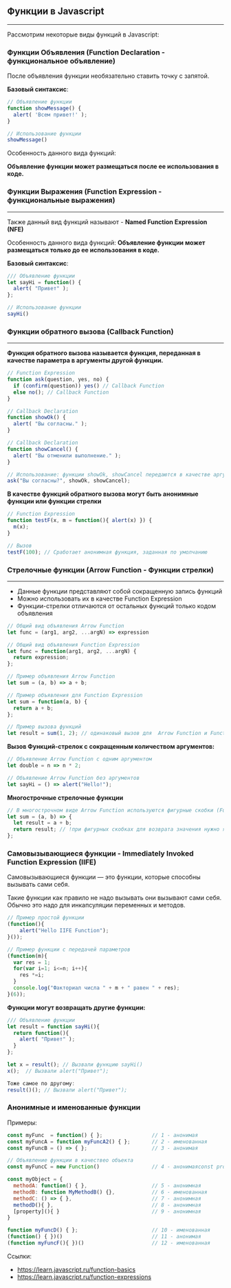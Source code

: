 ## Функции в Javascript
<hr>

Рассмотрим некоторые виды функций в Javascript: 

### Функции Объявления (Function Declaration - функциональное объявление) 

После объявления функции необязательно ставить точку с запятой. 

__Базовый синтаксис__:

```javascript 
// Объявление функции
function showMessage() {
  alert( 'Всем привет!' );
}

// Использование функции
showMessage()
```

Особенность данного вида функций: 

__Объявление функции может размещаться после ее использования в коде.__

### Функции Выражения (Function Expression - функциональные выражения) 
<hr>

Также данный вид функций называют - __Named Function Expression (NFE)__ 

Особенность данного вида функций: 
__Объявление функции может размещаться только до ее использования в коде.__

__Базовый синтаксис__:

```javascript 
/// Объявление функции
let sayHi = function() {
  alert( "Привет" );
};

// Использование функции
sayHi()
```

### Функции обратного вызова (Callback Function) 
<hr>

__Функция обратного вызова называется функция, переданная в качестве параметра в аргументы другой функции.__

```javascript 
// Function Expression 
function ask(question, yes, no) {
  if (confirm(question)) yes() // Callback Function
  else no(); // Callback Function 
}

// Callback Declaration 
function showOk() {
  alert( "Вы согласны." );
}

// Callback Declaration 
function showCancel() {
  alert( "Вы отменили выполнение." );
}

// Использование: функции showOk, showCancel передаются в качестве аргументов ask
ask("Вы согласны?", showOk, showCancel);
```

__В качестве функций обратного вызова могут быть анонимные функции или функции стрелки__

```javascript 
// Function Expression 
function testF(x, m = function(){ alert(x) }) { 
  m(x); 
}

// Вызов 
testF(100); // Сработает анонимная функция, заданная по умолчанию 
```

### Стрелочные функции (Arrow Function - Функции стрелки) 
<hr> 

- Данные функции представляют собой сокращенную запись функций 
- Можно использовать их в качестве Function Expression 
- Функции-стрелки отличаются от остальных функций только кодом объявления

```javascript
// Общий вид объявления Arrow Function
let func = (arg1, arg2, ...argN) => expression 

// Общий вид объявления Function Expression
let func = function(arg1, arg2, ...argN) {
  return expression;
};

// Пример объявления Arrow Function
let sum = (a, b) => a + b;

// Пример объявления для Function Expression 
let sum = function(a, b) {
  return a + b;
};

// Пример вызова функций 
let result = sum(1, 2); // одинаковый вызов для  Arrow Function и Function Expression
```

__Вызов Функций-стрелок с сокращенным количеством аргументов:__ 

```javascript
// Объявление Arrow Function с одним аргументом
let double = n => n * 2;

// Объявление Arrow Function без аргументов
let sayHi = () => alert("Hello!"); 
```
__Многострочные стрелочные функции__

```javascript
// В многострочном виде Arrow Function используются фигурные скобки (Function Body) 
let sum = (a, b) => {
  let result = a + b;
  return result; // !при фигурных скобках для возврата значения нужно явно вызвать return
};
```

### Самовызывающиеся функции - Immediately Invoked Function Expression (IIFE) 

Самовызывающиеся функции —  это функции, которые способны вызывать сами себя. 

Такие функции как правило не надо вызывать они вызывают сами себя. 
Обычно это надо для инкапсуляции переменных и методов. 

```javascript
// Пример простой функции 
(function(){
    alert("Hello IIFE Function");
}());

// Пример функции с передачей параметров
(function(m){
  var res = 1;
  for(var i=1; i<=n; i++){
    res *=i;
  }  
  console.log("Факториал числа " + m + " равен " + res);
}(6));
```

__Функции могут возвращать другие функции:__

```javascript 
/// Объявление функции
let result = function sayHi(){
  return function(){
  	alert( "Привет" );
  }
};

let x = result(); // Вызвали функцию sayHi()  
x();  // Вызвали alert("Привет"); 

Тоже самое по другому: 
result()(); // Вызвали alert("Привет"); 
```

### Анонимные и именованные функции 

Примеры: 

```javascript 
const myFunc  = function() { };                // 1 - анонимая 
const myFuncA = function myFuncA2() { };       // 2 - именованная 
const myFuncB = () => { };                     // 3 - анонимая 

// Объявление функции в качествео объекта
const myFuncC = new Function()                 // 4 - анонимаяconst property = Symbol('symbolProperty')

const myObject = { 
  methodA: function() { },                     // 5 - анонимная
  methodB: function MyMethodB() {},            // 6 - именованная
  methodC: () => { },                          // 7 - анонимная
  methodD(){ },                                // 8 - анонимная
  [property](){ }                              // 9 - анонимная
}

function myFuncD() { };                        // 10 - именованная
(function() { })()                             // 11 - анонимая
(function myFuncF(){ })()                      // 12 - именованная
```

Ссылки: 

- https://learn.javascript.ru/function-basics
- https://learn.javascript.ru/function-expressions 

